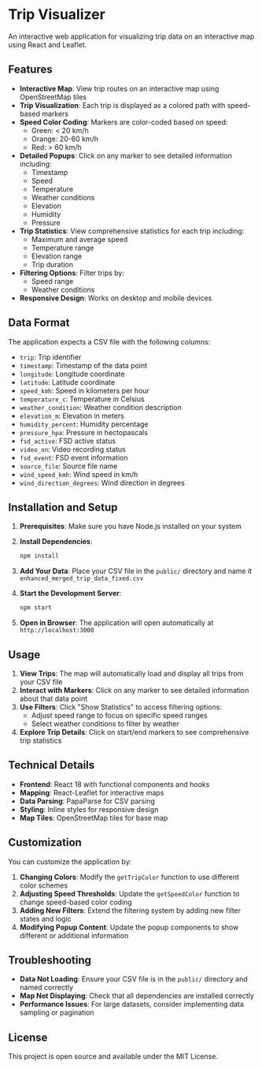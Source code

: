 # Trip Visualizer

An interactive web application for visualizing trip data on an interactive map using React and Leaflet.

## Features

- **Interactive Map**: View trip routes on an interactive map using OpenStreetMap tiles
- **Trip Visualization**: Each trip is displayed as a colored path with speed-based markers
- **Speed Color Coding**: Markers are color-coded based on speed:
  - Green: < 20 km/h
  - Orange: 20-60 km/h  
  - Red: > 60 km/h
- **Detailed Popups**: Click on any marker to see detailed information including:
  - Timestamp
  - Speed
  - Temperature
  - Weather conditions
  - Elevation
  - Humidity
  - Pressure
- **Trip Statistics**: View comprehensive statistics for each trip including:
  - Maximum and average speed
  - Temperature range
  - Elevation range
  - Trip duration
- **Filtering Options**: Filter trips by:
  - Speed range
  - Weather conditions
- **Responsive Design**: Works on desktop and mobile devices

## Data Format

The application expects a CSV file with the following columns:
- `trip`: Trip identifier
- `timestamp`: Timestamp of the data point
- `longitude`: Longitude coordinate
- `latitude`: Latitude coordinate
- `speed_kmh`: Speed in kilometers per hour
- `temperature_c`: Temperature in Celsius
- `weather_condition`: Weather condition description
- `elevation_m`: Elevation in meters
- `humidity_percent`: Humidity percentage
- `pressure_hpa`: Pressure in hectopascals
- `fsd_active`: FSD active status
- `video_on`: Video recording status
- `fsd_event`: FSD event information
- `source_file`: Source file name
- `wind_speed_kmh`: Wind speed in km/h
- `wind_direction_degrees`: Wind direction in degrees

## Installation and Setup

1. **Prerequisites**: Make sure you have Node.js installed on your system

2. **Install Dependencies**:
   ```bash
   npm install
   ```

3. **Add Your Data**: Place your CSV file in the `public/` directory and name it `enhanced_merged_trip_data_fixed.csv`

4. **Start the Development Server**:
   ```bash
   npm start
   ```

5. **Open in Browser**: The application will open automatically at `http://localhost:3000`

## Usage

1. **View Trips**: The map will automatically load and display all trips from your CSV file
2. **Interact with Markers**: Click on any marker to see detailed information about that data point
3. **Use Filters**: Click "Show Statistics" to access filtering options:
   - Adjust speed range to focus on specific speed ranges
   - Select weather conditions to filter by weather
4. **Explore Trip Details**: Click on start/end markers to see comprehensive trip statistics

## Technical Details

- **Frontend**: React 18 with functional components and hooks
- **Mapping**: React-Leaflet for interactive maps
- **Data Parsing**: PapaParse for CSV parsing
- **Styling**: Inline styles for responsive design
- **Map Tiles**: OpenStreetMap tiles for base map

## Customization

You can customize the application by:

1. **Changing Colors**: Modify the `getTripColor` function to use different color schemes
2. **Adjusting Speed Thresholds**: Update the `getSpeedColor` function to change speed-based color coding
3. **Adding New Filters**: Extend the filtering system by adding new filter states and logic
4. **Modifying Popup Content**: Update the popup components to show different or additional information

## Troubleshooting

- **Data Not Loading**: Ensure your CSV file is in the `public/` directory and named correctly
- **Map Not Displaying**: Check that all dependencies are installed correctly
- **Performance Issues**: For large datasets, consider implementing data sampling or pagination

## License

This project is open source and available under the MIT License.
